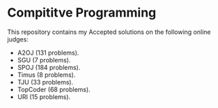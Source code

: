 # Compititve Programming

This repository contains my Accepted solutions on the following online judges:
 * A2OJ (131 problems).
 * SGU (7 problems).
 * SPOJ (184 problems).
 * Timus (8 problems).
 * TJU (33 problems).
 * TopCoder (68 problems).
 * URI (15 problems).